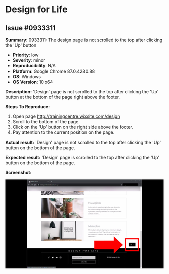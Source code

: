 # Design for Life

## Issue #0933311

**Summary**: 0933311: The design page is not scrolled to the top after clicking the 'Up' button

- **Priority**: low
- **Severity**: minor
- **Reproducibility**: N/A
- **Platform**: Google Chrome 87.0.4280.88
- **OS**: Windows
- **OS Version**: 10 x64

**Description:** 'Design' page is not scrolled to the top after clicking the 'Up' button at the bottom of the page right above the footer.

**Steps To Reproduce:**

1. Open page http://trainingcentre.wixsite.com/design
2. Scroll to the bottom of the page.
3. Click on the 'Up' button on the right side above the footer.
4. Pay attention to the current position on the page.

**Actual result:** 'Design' page is not scrolled to the top after clicking the 'Up' button on the bottom of the page.

**Expected result:** 'Design' page is scrolled to the top after clicking the 'Up' button on the bottom of the page.

**Screenshot:**

![0933311](0933311.jpg)
